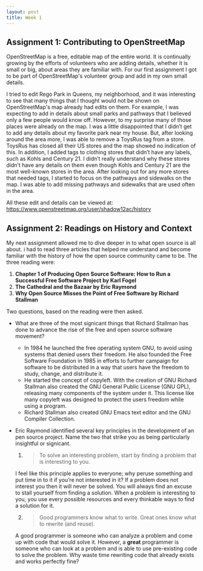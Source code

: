 ```yaml
---
layout: post
title: Week 1
---
```


## Assignment 1: Contributing to OpenStreetMap


OpenStreetMap is a free, editable map of the entire world. It is continually growing by the efforts of volunteers who are adding details, whether it is small or big, about areas they are familiar with. For our first assignment I got to be part of OpenStreetMap's volunteer group and add in my own small details.

I tried to edit Rego Park in Queens, my neighborhood, and it was interesting to see that many things that I thought would not be shown on OpenStreetMap's map already had edits on them. For example, I was expecting to add in details about small parks and pathways that I believed only a few people would know off. However, to my surprise many of those places were already on the map. I was a little disappointed that I didn’t get to add any details about my favorite park near my house. But, after looking around the area more, I was able to remove a ToysRus tag from a store.  ToysRus has closed all their US stores and the map showed no indication of this. In addition, I added tags to clothing stores that didn’t have any labels, such as Kohls and Century 21. I didn’t really understand why these stores didn’t have any details on them even though Kohls and Century 21 are the most well-known stores in the area. After looking out for any more stores that needed tags, I started to focus on the pathways and sidewalks on the map. I was able to add missing pathways and sidewalks that are used often in the area.

All these edit and details can be viewed at: <https://www.openstreetmap.org/user/shadow12ac/history>

## Assignment 2: Readings on History and Context

My next assignment allowed me to dive deeper in to what open source is all about. i had to read three articles that helped me understand and become familiar with the history of how the open source community came to be. The three reading were:
1. __Chapter 1 of Producing Open Source Software: How to Run a Successful Free Software Project by
Karl Fogel__
2. __The Cathedral and the Bazaar by Eric Raymond__
3. __Why Open Source Misses the Point of Free Software by Richard Stallman__

Two questions, based on the reading were then asked. 
* What are three of the most signicant things that Richard Stallman has done to advance the rise of
the free and open source software movement?
  * In 1984 he launched the free operating system GNU, to avoid using systems that denied users their freedom. He also founded the Free Software Foundation in 1985 in efforts to further campaign for software to be distributed in a way that users have the freedom to study, change, and distribute it.
  * He started the concept of copyleft. With the creation of GNU Richard Stallman also created the GNU General Public License (GNU GPL), releasing many components of the system under it. This license like many copyleft was designed to protect the users freedom while using a program.
  * Richard Stallman also created GNU Emacs text editor and the GNU Compiler Collection. 

* Eric Raymond identified several key principles in the development of an pen source project. Name
the two that strike you as being particularly insightful or signicant.
  1. > To solve an interesting problem, start by finding a problem that is interesting to you.
  
  I feel like this principle applies to everyone; why peruse something and put time in to it if you’re not interested in it? If a problem does not interest you then it will never be solved. You will always find an excuse to stall yourself from finding a solution. When a problem is interesting to you, you use every possible resources and every thinkable ways to find a solution for it. 
  
  2. > Good programmers know what to write. Great ones know what to rewrite (and reuse).
  
  A good programmer is someone who can analyze a problem and come up with code that would solve it. However, a __great__ programmer is someone who can look at a problem and is able to use pre-existing code to solve the problem. Why waste time rewriting code that already exists and works perfectly fine?

 
